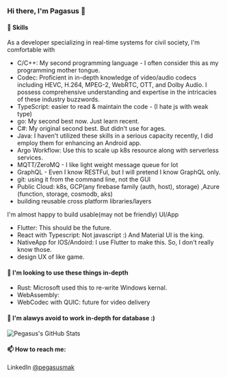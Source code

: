 ### Hi there, I'm Pagasus 👋
<!--
**khmak3/khmak3** is a ✨ _special_ ✨ repository because its `README.md` (this file) appears on your GitHub profile.

Here are some ideas to get you started:

- 🔭 I’m currently working on ...
- 🌱 I’m currently learning ...
- 👯 I’m looking to collaborate on ...
- 🤔 I’m looking for help with ...
- 💬 Ask me about ...
- 📫 How to reach me: ...
- 😄 Pronouns: ...
- ⚡ Fun fact: ...
-->

#### 🔨 Skills
As a developer specializing in real-time systems for civil society, I'm comfortable with 
- C/C++: My second programming language - I often consider this as my programming mother tongue.
- Codec: Proficient in in-depth knowledge of video/audio codecs including HEVC, H.264, MPEG-2, WebRTC, OTT, and Dolby Audio. I possess comprehensive understanding and expertise in the intricacies of these industry buzzwords.
- TypeScript: easier to read & maintain the code - (I hate js with weak type)
- go: My second best now. Just learn recent.
- C#: My original second best. But didn't use for ages.
- Java: I haven't utilized these skills in a serious capacity recently, I did employ them for enhancing an Android app.
- Argo Workflow: Use this to scale up k8s resource along with serverless services.
- MQTT/ZeroMQ - I like light weight message queue for Iot
- GraphQL - Even I know RESTFul, but I will pretend I know GraphQL only.
- git: using it from the command line, not the GUI
- Public Cloud: k8s, GCP(any firebase family (auth, host), storage)  ,Azure (function, storage, cosmodb, aks)
- building reusable cross platform libraries/layers

I'm almost happy to build usable(may not be friendly) UI/App
- Flutter: This should be the future.
- React with Typescript: Not javascript :) And Material UI is the king.
- NativeApp for IOS/Andoird: I use Flutter to make this. So, I don't really know those.
- design UX of like game.

#### 🤔 I'm looking to use these things in-depth
- Rust: Microsoft used this to re-write Windows kernal.
- WebAssembly: 
- WebCodec with QUIC: future for video delivery

#### 🌱 I'm alawys avoid to work in-depth for database :)

![Pegasus's GitHub Stats](https://github-readme-stats.vercel.app/api?username=khmak3&show_icons=true&hide_border=true&count_private=true)

#### 📫 How to reach me:
LinkedIn [@pegasusmak](https://www.linkedin.com/in/pegasus-mak-363b2730/)
